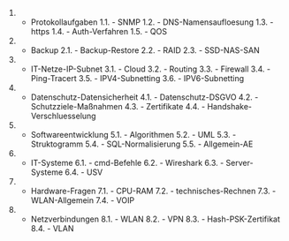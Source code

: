 1. - Protokollaufgaben
  1.1. - SNMP
  1.2. - DNS-Namensaufloesung
  1.3. - https
  1.4. - Auth-Verfahren
  1.5. - QOS
2. - Backup
  2.1. - Backup-Restore
  2.2. - RAID
  2.3. - SSD-NAS-SAN
3. - IT-Netze-IP-Subnet
  3.1. - Cloud
  3.2. - Routing
  3.3. - Firewall
  3.4. - Ping-Tracert
  3.5. - IPV4-Subnetting
  3.6. - IPV6-Subnetting
4. - Datenschutz-Datensicherheit
  4.1. - Datenschutz-DSGVO
  4.2. - Schutzziele-Maßnahmen
  4.3. - Zertifikate
  4.4. - Handshake-Verschluesselung
5. - Softwareentwicklung
  5.1. - Algorithmen
  5.2. - UML
  5.3. - Struktogramm
  5.4. - SQL-Normalisierung
  5.5. - Allgemein-AE
6. - IT-Systeme
  6.1. - cmd-Befehle
  6.2. - Wireshark
  6.3. - Server-Systeme
  6.4. - USV
7. - Hardware-Fragen
  7.1. - CPU-RAM
  7.2. - technisches-Rechnen
  7.3. - WLAN-Allgemein
  7.4. - VOIP
8. - Netzverbindungen
  8.1. - WLAN
  8.2. - VPN
  8.3. - Hash-PSK-Zertifikat
  8.4. - VLAN
